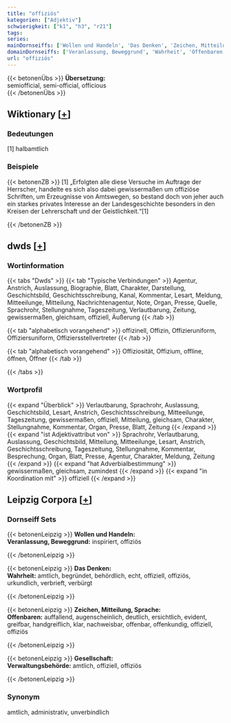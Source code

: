 ```yaml
---
title: "offiziös"
kategorien: ["Adjektiv"]
schwierigkeit: ["k1", "h3", "r21"]
tags:
series:
mainDornseiffs: ['Wollen und Handeln', 'Das Denken', 'Zeichen, Mitteilung, Sprache', 'Gesellschaft']
domainDornseiffs: ['Veranlassung, Beweggrund', 'Wahrheit', 'Offenbaren', 'Verwaltungsbehörde']
url: "offiziös"
---
```


{{< betonenÜbs >}}
**Übersetzung:**  
semiofficial, semi-official, officious  
{{< /betonenÜbs >}}

## Wiktionary [[+](https://de.wiktionary.org/wiki/offiziös)]

### Bedeutungen
[1] halbamtlich  

### Beispiele
{{< betonenZB >}}
[1] „Erfolgten alle diese Versuche im Auftrage der Herrscher, handelte es sich also dabei gewissermaßen um offiziöse Schriften, um Erzeugnisse von Amtswegen, so bestand doch von jeher auch ein starkes privates Interesse an der Landesgeschichte besonders in den Kreisen der Lehrerschaft und der Geistlichkeit.“[1]  

{{< /betonenZB >}}


## dwds [[+](https://www.dwds.de/wb/offiziös)]

### Wortinformation
{{< tabs "Dwds" >}}
{{< tab "Typische Verbindungen" >}}
Agentur, Anstrich, Auslassung, Biographie, Blatt, Charakter, Darstellung, Geschichtsbild, Geschichtsschreibung, Kanal, Kommentar, Lesart, Meldung, Mitteeilunge, Mitteilung, Nachrichtenagentur, Note, Organ, Presse, Quelle, Sprachrohr, Stellungnahme, Tageszeitung, Verlautbarung, Zeitung, gewissermaßen, gleichsam, offiziell, Äußerung
{{< /tab >}}

{{< tab "alphabetisch vorangehend" >}}
offizinell, Offizin, Offizieruniform, Offiziersuniform, Offiziersstellvertreter
{{< /tab >}}

{{< tab "alphabetisch vorangehend" >}}
Offiziosität, Offizium, offline, öffnen, Öffner
{{< /tab >}}

{{< /tabs >}}

### Wortprofil
{{< expand "Überblick" >}} Verlautbarung, Sprachrohr, Auslassung, Geschichtsbild, Lesart, Anstrich, Geschichtsschreibung, Mitteeilunge, Tageszeitung, gewissermaßen, offiziell, Mitteilung, gleichsam, Charakter, Stellungnahme, Kommentar, Organ, Presse, Blatt, Zeitung {{< /expand >}}
{{< expand "ist Adjektivattribut von" >}} Sprachrohr, Verlautbarung, Auslassung, Geschichtsbild, Mitteilung, Mitteeilunge, Lesart, Anstrich, Geschichtsschreibung, Tageszeitung, Stellungnahme, Kommentar, Besprechung, Organ, Blatt, Presse, Agentur, Charakter, Meldung, Zeitung {{< /expand >}}
{{< expand "hat Adverbialbestimmung" >}} gewissermaßen, gleichsam, zumindest {{< /expand >}}
{{< expand "in Koordination mit" >}} offiziell {{< /expand >}}

## Leipzig Corpora [[+](https://corpora.uni-leipzig.de/en/res?word=offiziös&corpusId=deu_newscrawl-public_2018)]

### Dornseiff Sets
{{< betonenLeipzig >}}
**Wollen und Handeln:**  
**Veranlassung, Beweggrund:** inspiriert, offiziös  

{{< /betonenLeipzig >}}


{{< betonenLeipzig >}}
**Das Denken:**  
**Wahrheit:** amtlich, begründet, behördlich, echt, offiziell, offiziös, urkundlich, verbrieft, verbürgt  

{{< /betonenLeipzig >}}


{{< betonenLeipzig >}}
**Zeichen, Mitteilung, Sprache:**  
**Offenbaren:** auffallend, augenscheinlich, deutlich, ersichtlich, evident, greifbar, handgreiflich, klar, nachweisbar, offenbar, offenkundig, offiziell, offiziös  

{{< /betonenLeipzig >}}


{{< betonenLeipzig >}}
**Gesellschaft:**  
**Verwaltungsbehörde:** amtlich, offiziell, offiziös  

{{< /betonenLeipzig >}}

### Synonym
amtlich, administrativ, unverbindlich

